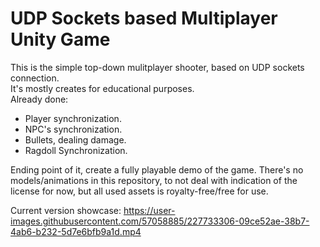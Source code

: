 # UDP Sockets based Multiplayer Unity Game
This is the simple top-down mulitplayer shooter, based on UDP sockets connection.  
It's mostly creates for educational purposes.  
Already done:
- Player synchronization.
- NPC's synchronization.
- Bullets, dealing damage.
- Ragdoll Synchronization.

Ending point of it, create a fully playable demo of the game. 
There's no models/animations in this repository, to not deal with indication of the license for now, but all used assets is royalty-free/free for use.  

Current version showcase:
https://user-images.githubusercontent.com/57058885/227733306-09ce52ae-38b7-4ab6-b232-5d7e6bfb9a1d.mp4

